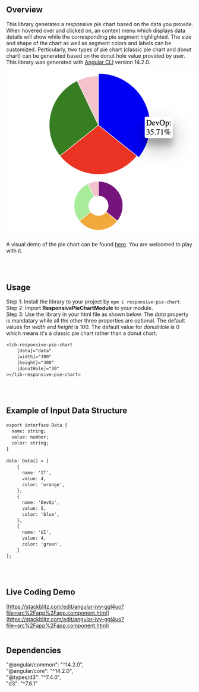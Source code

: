## Overview

This library generates a responsive pie chart based on the data you provide. When hovered over and clicked on, an context menu which displays data details will show while the corresponding pie segment highlighted. The size and shape of the chart as well as segment colors and labels can be customized. Perticularly, two types of pie chart (classic pie chart and donut chart) can be generated based on the donut hole value provided by user. This library was generated with [Angular CLI](https://github.com/angular/angular-cli) version 14.2.0. 

![Screenshot](pie-chart-image.png)

A visual demo of the pie chart can be found [here](https://angular-ivy-ggl4uo.stackblitz.io). You are welcomed to play with it.

<br></br>

## Usage
Step 1: Install the library to your project by `npm i responsive-pie-chart`.  
Step 2: Import **ResponsivePieChartModule** to your module.  
Step 3: Use the library in your html file as shown below. The *data* property is mandatary while all the other three properties are optional. The default values for *width* and *height* is 100. The default value for *donutHole* is 0 which means it's a classic pie chart rather than a donut chart.
```
<lib-responsive-pie-chart
    [data]="data"
    [width]="300"
    [height]="300"
    [donutHole]="30"
></lib-responsive-pie-chart>
  ```
<br></br>
## Example of Input Data Structure
```
export interface Data {
  name: string; 
  value: number;
  color: string;
}

data: Data[] = [
    {
      name: 'IT',
      value: 4,
      color: 'orange',
    },
    {
      name: 'DevOp',
      value: 5,
      color: 'blue',
    },
    {
      name: 'UI',
      value: 4,
      color: 'green',
    }
];
```
<br></br>
## Live Coding Demo
[https://stackblitz.com/edit/angular-ivy-ggl4uo?file=src%2Fapp%2Fapp.component.html](https://stackblitz.com/edit/angular-ivy-ggl4uo?file=src%2Fapp%2Fapp.component.html)
<br></br>
## Dependencies
"@angular/common": "^14.2.0",</br>
"@angular/core": "^14.2.0",</br>
"@types/d3": "^7.4.0",</br>
"d3": "^7.6.1"</br>



